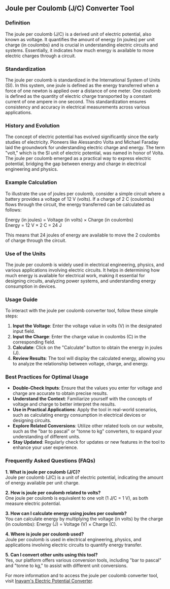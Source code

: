 ## Joule per Coulomb (J/C) Converter Tool

### Definition
The joule per coulomb (J/C) is a derived unit of electric potential, also known as voltage. It quantifies the amount of energy (in joules) per unit charge (in coulombs) and is crucial in understanding electric circuits and systems. Essentially, it indicates how much energy is available to move electric charges through a circuit.

### Standardization
The joule per coulomb is standardized in the International System of Units (SI). In this system, one joule is defined as the energy transferred when a force of one newton is applied over a distance of one meter. One coulomb is defined as the quantity of electric charge transported by a constant current of one ampere in one second. This standardization ensures consistency and accuracy in electrical measurements across various applications.

### History and Evolution
The concept of electric potential has evolved significantly since the early studies of electricity. Pioneers like Alessandro Volta and Michael Faraday laid the groundwork for understanding electric charge and energy. The term "volt," which is the SI unit of electric potential, was named in honor of Volta. The joule per coulomb emerged as a practical way to express electric potential, bridging the gap between energy and charge in electrical engineering and physics.

### Example Calculation
To illustrate the use of joules per coulomb, consider a simple circuit where a battery provides a voltage of 12 V (volts). If a charge of 2 C (coulombs) flows through the circuit, the energy transferred can be calculated as follows:

Energy (in joules) = Voltage (in volts) × Charge (in coulombs)  
Energy = 12 V × 2 C = 24 J

This means that 24 joules of energy are available to move the 2 coulombs of charge through the circuit.

### Use of the Units
The joule per coulomb is widely used in electrical engineering, physics, and various applications involving electric circuits. It helps in determining how much energy is available for electrical work, making it essential for designing circuits, analyzing power systems, and understanding energy consumption in devices.

### Usage Guide
To interact with the joule per coulomb converter tool, follow these simple steps:
1. **Input the Voltage**: Enter the voltage value in volts (V) in the designated input field.
2. **Input the Charge**: Enter the charge value in coulombs (C) in the corresponding field.
3. **Calculate**: Click on the "Calculate" button to obtain the energy in joules (J).
4. **Review Results**: The tool will display the calculated energy, allowing you to analyze the relationship between voltage, charge, and energy.

### Best Practices for Optimal Usage
- **Double-Check Inputs**: Ensure that the values you enter for voltage and charge are accurate to obtain precise results.
- **Understand the Context**: Familiarize yourself with the concepts of voltage and charge to better interpret the results.
- **Use in Practical Applications**: Apply the tool in real-world scenarios, such as calculating energy consumption in electrical devices or designing circuits.
- **Explore Related Conversions**: Utilize other related tools on our website, such as the "bar to pascal" or "tonne to kg" converters, to expand your understanding of different units.
- **Stay Updated**: Regularly check for updates or new features in the tool to enhance your user experience.

### Frequently Asked Questions (FAQs)

**1. What is joule per coulomb (J/C)?**  
Joule per coulomb (J/C) is a unit of electric potential, indicating the amount of energy available per unit charge.

**2. How is joule per coulomb related to volts?**  
One joule per coulomb is equivalent to one volt (1 J/C = 1 V), as both measure electric potential.

**3. How can I calculate energy using joules per coulomb?**  
You can calculate energy by multiplying the voltage (in volts) by the charge (in coulombs): Energy (J) = Voltage (V) × Charge (C).

**4. Where is joule per coulomb used?**  
Joule per coulomb is used in electrical engineering, physics, and applications involving electric circuits to quantify energy transfer.

**5. Can I convert other units using this tool?**  
Yes, our platform offers various conversion tools, including "bar to pascal" and "tonne to kg," to assist with different unit conversions.

For more information and to access the joule per coulomb converter tool, visit [Inayam's Electric Potential Converter](https://www.inayam.co/unit-converter/electric_potential).